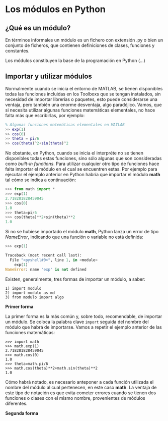 ﻿# Los módulos en Python

## ¿Qué es un módulo?

En términos informales un módulo es un fichero con extensión .py o bien un conjunto de ficheros, que contienen 
definiciones de clases, funciones y constantes.

Los módulos constituyen la base de la programación en Python (...)

## Importar y utilizar módulos

Normalmente cuando se inicia el entorno de MATLAB, se tienen disponibles todas las funciones incluidas en los 
Toolboxs que se tengan instalados, sin necesidad de importar librerías o paquetes, esto puede considerarse una 
ventaja, pero también una enorme desventaja, algo paradójico. Vamos, que si necesita utilizar algunas
funciones matemáticas elementales, no hace falta más que escribirlas, por ejemplo:

```matlab
% Algunas funciones matemáticas elementales en MATLAB
>> exp(1)
>> cos(0)
>> theta = pi/6
>> cos(theta)^2+sin(theta)^2
```

No obstante, en Python, cuando se inicia el interpréte no se tienen disponibles todas estas funciones, sino 
sólo algunas que son consideradas como *built-in functions*. Para utilizar cualquier otro tipo de funciones 
hace falta importar el módulo en el cual se encuentren estas. Por ejemplo para ejecutar el ejemplo anterior 
en Python habría que importar el módulo **math** tal cómo se indica a continuación:

```python
>>> from math import *
>>> exp(1)
2.718281828459045
>>> cos(0)
1.0
>>> theta=pi/6
>>> cos(theta)**2+sin(theta)**2
1.0
```

Si no se hubiese importado el módulo **math**, Python lanza un error de tipo *NameError*, indicando que una 
función o variable no está definida:

```python
>>> exp(1)

Traceback (most recent call last):
  File "<pyshell#0>", line 1, in <module>
    exp(1)
NameError: name 'exp' is not defined
```

Existen, generalmente, tres formas de importar un módulo, a saber:

```
1) import modulo
2) import modulo as md
3) from modulo import algo
```

**Primer forma**

La primer forma es la más común y, sobre todo, recomendable, de importar un módulo. Se coloca la palabra 
clave `import` seguida del nombre del módulo que habrá de importarse. Vamos a repetir el ejemplo anterior de las funciones matemáticas:

```
>>> import math
>>> math.exp(1)
2.718281828459045
>>> math.cos(0)
1.0
>>> theta=math.pi/6
>>> math.cos(theta)**2+math.sin(theta)**2
1.0
```

Cómo habrá notado, es necesario anteponer a cada función utilizada el nombre del módulo al cual pertenecen, en este
caso **math**. La ventaja de este tipo de notación es que evita cometer errores cuando se tienen dos funciones o 
clases con el mismo nombre, provenientes de módulos diferentes.

**Segunda forma**

